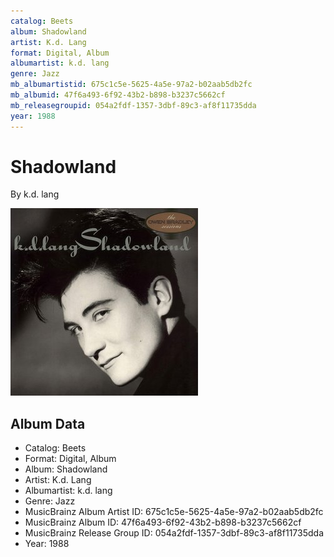 ```yaml
---
catalog: Beets
album: Shadowland
artist: K.d. Lang
format: Digital, Album
albumartist: k.d. lang
genre: Jazz
mb_albumartistid: 675c1c5e-5625-4a5e-97a2-b02aab5db2fc
mb_albumid: 47f6a493-6f92-43b2-b898-b3237c5662cf
mb_releasegroupid: 054a2fdf-1357-3dbf-89c3-af8f11735dda
year: 1988
---
```


# Shadowland

By k.d. lang

![](../../assets/beetscovers/Kd_Lang-Shadowland.jpg)

## Album Data

- Catalog: Beets
- Format: Digital, Album
- Album: Shadowland
- Artist: K.d. Lang
- Albumartist: k.d. lang
- Genre: Jazz
- MusicBrainz Album Artist ID: 675c1c5e-5625-4a5e-97a2-b02aab5db2fc
- MusicBrainz Album ID: 47f6a493-6f92-43b2-b898-b3237c5662cf
- MusicBrainz Release Group ID: 054a2fdf-1357-3dbf-89c3-af8f11735dda
- Year: 1988

